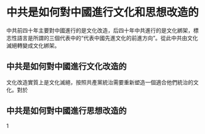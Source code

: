 # 中共是如何對中國進行文化和思想改造的
中共前四十年主要對中國進行的是文化改造，后四十年中共進行的是文化綁架，標志性語言是所謂的三個代表中的“代表中國先進文化的前進方向”。從此中共由文化滅絕轉變成文化綁架。


## 中共是如何對中國進行文化改造的
文化改造實質上是文化滅絕，按照共產黨統治需要重新塑造一個適合他們統治的文化。對於



## 中共是如何對中國進行思想改造的

1


